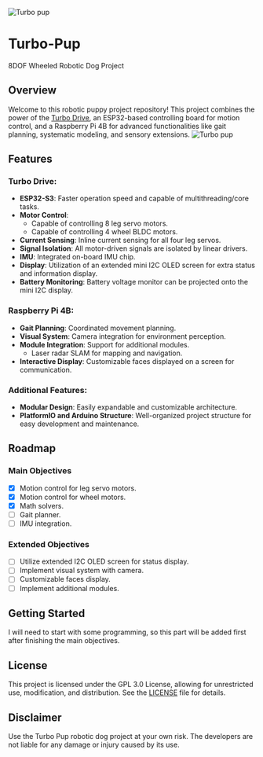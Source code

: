 ![Turbo pup](https://github.com/MackaJunest/Turbo-Pup/assets/95353708/ecb204ce-d365-43b5-b0ee-a2d5d6cef9e5)
# Turbo-Pup
8DOF Wheeled Robotic Dog Project

## Overview
Welcome to this robotic puppy project repository! This project combines the power of the [Turbo Drive](https://github.com/MackaJunest/Turbo-Drive), an ESP32-based controlling board for motion control, and a Raspberry Pi 4B for advanced functionalities like gait planning, systematic modeling, and sensory extensions.
![Turbo pup](https://github.com/MackaJunest/Turbo-Pup/assets/95353708/cd6d1082-5bf5-4d0c-b7ec-6de232c06046)

## Features

### Turbo Drive:
- **ESP32-S3**: Faster operation speed and capable of multithreading/core tasks.
- **Motor Control**:
  - Capable of controlling 8 leg servo motors.
  - Capable of controlling 4 wheel BLDC motors.
- **Current Sensing**: Inline current sensing for all four leg servos.
- **Signal Isolation**: All motor-driven signals are isolated by linear drivers.
- **IMU**: Integrated on-board IMU chip.
- **Display**: Utilization of an extended mini I2C OLED screen for extra status and information display.
- **Battery Monitoring**: Battery voltage monitor can be projected onto the mini I2C display.

### Raspberry Pi 4B:
- **Gait Planning**: Coordinated movement planning.
- **Visual System**: Camera integration for environment perception.
- **Module Integration**: Support for additional modules.
  - Laser radar SLAM for mapping and navigation.
- **Interactive Display**: Customizable faces displayed on a screen for communication.

### Additional Features:
- **Modular Design**: Easily expandable and customizable architecture.
- **PlatformIO and Arduino Structure**: Well-organized project structure for easy development and maintenance.

## Roadmap

### Main Objectives
- [x] Motion control for leg servo motors.
- [x] Motion control for wheel motors.
- [x] Math solvers.
- [ ] Gait planner.
- [ ] IMU integration.

### Extended Objectives
- [ ] Utilize extended I2C OLED screen for status display.
- [ ] Implement visual system with camera.
- [ ] Customizable faces display.
- [ ] Implement additional modules.

## Getting Started
I will need to start with some programming, so this part will be added first after finishing the main objectives.

## License
This project is licensed under the GPL 3.0 License, allowing for unrestricted use, modification, and distribution. See the [LICENSE](LICENSE) file for details.

## Disclaimer
Use the Turbo Pup robotic dog project at your own risk. The developers are not liable for any damage or injury caused by its use.
